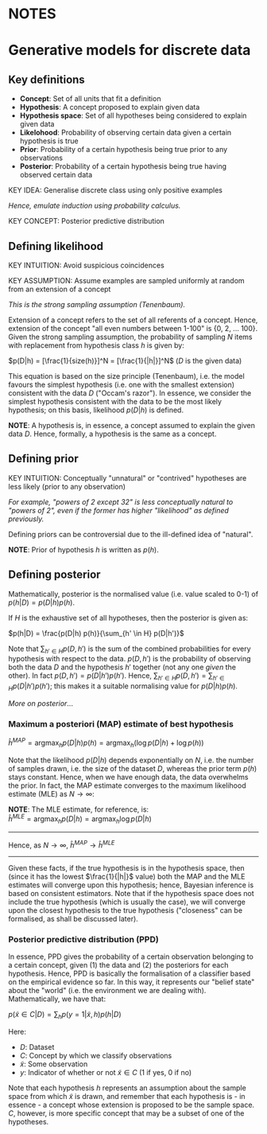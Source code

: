 # NOTES

# Generative models for discrete data

## Key definitions

- **Concept**: Set of all units that fit a definition
- **Hypothesis**: A concept proposed to explain given data
- **Hypothesis space**: Set of all hypotheses being considered to explain given data
- **Likelohood**: Probability of observing certain data given a certain hypothesis is true
- **Prior**: Probability of a certain hypothesis being true prior to any observations
- **Posterior**: Probability of a certain hypothesis being true having observed certain data

KEY IDEA: Generalise discrete class using only positive examples

_Hence, emulate induction using probability calculus._

KEY CONCEPT: Posterior predictive distribution

## Defining likelihood
KEY INTUITION: Avoid suspicious coincidences

KEY ASSUMPTION: Assume examples are sampled uniformly at random from an extension of a concept

_This is the strong sampling assumption (Tenenbaum)._

Extension of a concept refers to the set of all referents of a concept. Hence, extension of the concept "all even numbers between 1-100" is {0, 2, ... 100}. Given the strong sampling assumption, the probability of sampling $N$ items with replacement from hypothesis class $h$ is given by:

$p(D|h) = [\frac{1}{size(h)}]^N = [\frac{1}{|h|}]^N$ ($D$ is the given data)

This equation is based on the size principle (Tenenbaum), i.e. the model favours the simplest hypothesis (i.e. one with the smallest extension) consistent with the data $D$ ("Occam's razor"). In essence, we consider the simplest hypothesis consistent with the data to be the most likely hypothesis; on this basis, likelihood $p(D|h)$ is defined.

**NOTE**: A hypothesis is, in essence, a concept assumed to explain the given data $D$. Hence, formally, a hypothesis is the same as a concept.

## Defining prior
KEY INTUITION: Conceptually "unnatural" or "contrived" hypotheses are less likely (prior to any observation)

_For example, "powers of 2 except 32" is less conceptually natural to "powers of 2", even if the former has higher "likelihood" as defined previously._

Defining priors can be controversial due to the ill-defined idea of "natural".

**NOTE**: Prior of hypothesis $h$ is written as $p(h)$.

## Defining posterior
Mathematically, posterior is the normalised value (i.e. value scaled to 0-1) of $p(h|D) = p(D|h) p(h)$.

If $H$ is the exhaustive set of all hypotheses, then the posterior is given as:

$p(h|D) = \frac{p(D|h) p(h)}{\sum_{h' \in H} p(D|h')}$

Note that $\sum_{h' \in H} p(D, h')$ is the sum of the combined probabilities for every hypothesis with respect to the data. $p(D, h')$ is the probability of observing both the data $D$ and the hypothesis $h'$ together (not any one _given_ the other). In fact $p(D, h') = p(D|h') p(h')$. Hence, $\sum_{h' \in H} p(D, h') = \sum_{h' \in H} p(D|h') p(h')$; this makes it a suitable normalising value for $p(D|h) p(h)$.

_More on posterior_...

### Maximum a posteriori (MAP) estimate of best hypothesis

$\displaystyle \hat{h}^{MAP} = \text{arg} \max_h p(D|h) p(h) = \text{arg} \max_h (\log p(D|h) + \log p(h))$

Note that the likelihood $p(D|h)$ depends exponentially on $N$, i.e. the number of samples drawn, i.e. the size of the dataset $D$, whereas the prior term $p(h)$ stays constant. Hence, when we have enough data, the data overwhelms the prior. In fact, the MAP estimate converges to the maximum likelihood estimate (MLE) as $N \rightarrow \infty$:

**NOTE**: The MLE estimate, for reference, is: <br> $\displaystyle \hat{h}^{MLE} = \text{arg} \max_h p(D|h) = \text{arg} \max_h \log p(D|h)$

---

Hence, as $N \rightarrow \infty$, $\hat{h}^{MAP} \rightarrow \hat{h}^{MLE}$

---

Given these facts, if the true hypothesis is in the hypothesis space, then (since it has the lowest $\frac{1}{|h|}$ value) both the MAP and the MLE estimates will converge upon this hypothesis; hence, Bayesian inference is based on consistent estimators. Note that if the hypothesis space does not include the true hypothesis (which is usually the case), we will converge upon the closest hypothesis to the true hypothesis ("closeness" can be formalised, as shall be discussed later).

### Posterior predictive distribution (PPD)
In essence, PPD gives the probability of a certain observation belonging to a certain concept, given (1) the data and (2) the posteriors for each hypothesis. Hence, PPD is basically the formalisation of a classifier based on the empirical evidence so far. In this way, it represents our "belief state" about the "world" (i.e. the environment we are dealing with). Mathematically, we have that:

$\displaystyle p(\tilde{x} \in C | D) = \sum_h p(y = 1 | \tilde{x}, h) p(h|D)$

Here:

- $D$: Dataset
- $C$: Concept by which we classify observations
- $\tilde{x}$: Some observation
- $y$: Indicator of whether or not $\tilde{x} \in C$ (1 if yes, 0 if no)

Note that each hypothesis $h$ represents an assumption about the sample space from which $\tilde{x}$ is drawn, and remember that each hypothesis is - in essence - a concept whose extension is proposed to be the sample space. $C$, however, is more specific concept that may be a subset of one of the hypotheses.
